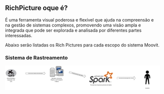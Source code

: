 ## RichPicture oque é?

É uma ferramenta visual poderosa e flexível que ajuda na compreensão e na gestão de sistemas complexos, promovendo uma visão ampla e integrada que pode ser explorada e analisada por diferentes partes interessadas.

Abaixo serão listadas os Rich Pictures para cada escopo do sistema Moovit.

### Sistema de Rastreamento

![Sistema-de-Rastreamento](../assets/Rich-picture/Sistema-Rastreamento.png)

